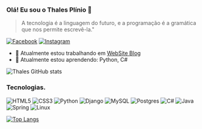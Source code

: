 <!--
https://dev.to/envoy_/150-badges-for-github-pnk
https://img.shields.io/badge/Instagram-E4405F?style=for-the-badge&logo=instagram&logoColor=white
https://shields.io/
https://github.com/anuraghazra/github-readme-stats
**thalesplinio/thalesplinio** is a ✨ _special_ ✨ repository because its `README.md` (this file) appears on your GitHub profile.
#### 🎓Cursando Analise e desenvolvimento de sistemas 💻

Here are some ideas to get you started:

- 🔭 I’m currently working on ...
- 🌱 I’m currently learning ...
- 👯 I’m looking to collaborate on ...
- 🤔 I’m looking for help with ...
- 💬 Ask me about ...
- 📫 How to reach me: ...
- 😄 Pronouns: ...
- ⚡ Fun fact: ...
-->


### Olá! Eu sou o Thales Plínio 🚀

> A tecnologia é a linguagem do futuro, e a programação é a gramática que nos permite escrevê-la."

[![Facebook](https://img.shields.io/badge/Facebook-1877F2?style=for-the-badge&logo=facebook&logoColor=white)](https://www.facebook.com/thales.plinio/)
[![Instagram](https://img.shields.io/badge/Instagram-E4405F?style=for-the-badge&logo=instagram&logoColor=white)](https://www.instagram.com/thalesplinio/)

- 🔭 Atualmente estou trabalhando em [WebSite Blog](https://github.com/thalesplinio/ProjetoEstoque)
- 🌱 Atualmente estou aprendendo: Python, C#

![Thales GitHub stats](https://github-readme-stats.vercel.app/api?username=thalesplinio&show_icons=true&theme=transparent)

### Tecnologias.
![HTML5](https://img.shields.io/badge/html5-%23E34F26.svg?style=for-the-badge&logo=html5&logoColor=white)
![CSS3](https://img.shields.io/badge/css3-%231572B6.svg?style=for-the-badge&logo=css3&logoColor=white)
![Python](https://img.shields.io/badge/python-3670A0?style=for-the-badge&logo=python&logoColor=ffdd54)
![Django](https://img.shields.io/badge/django-%23092E20.svg?style=for-the-badge&logo=django&logoColor=white)
![MySQL](https://img.shields.io/badge/mysql-4479A1.svg?style=for-the-badge&logo=mysql&logoColor=white)
![Postgres](https://img.shields.io/badge/postgres-%23316192.svg?style=for-the-badge&logo=postgresql&logoColor=white)
![C#](https://img.shields.io/badge/c%23-%23239120.svg?style=for-the-badge&logo=csharp&logoColor=white)
![Java](https://img.shields.io/badge/java-%23ED8B00.svg?style=for-the-badge&logo=openjdk&logoColor=white)
![Spring](https://img.shields.io/badge/spring-%236DB33F.svg?style=for-the-badge&logo=spring&logoColor=white)
![Linux](https://img.shields.io/badge/Linux-FCC624?style=for-the-badge&logo=linux&logoColor=black)

[![Top Langs](https://github-readme-stats.vercel.app/api/top-langs/?username=thalesplinio)](https://github.com/thalesplinio/github-readme-stats)

